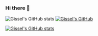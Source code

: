 ### Hi there 👋

<!--
**gisselP/gisselP** is a ✨ _special_ ✨ repository because its `README.md` (this file) appears on your GitHub profile.

Here are some ideas to get you started:

- 🔭 I’m currently working on ...
- 🌱 I’m currently learning ...
- 👯 I’m looking to collaborate on ...
- 🤔 I’m looking for help with ...
- 💬 Ask me about ...
- 📫 How to reach me: ...
- 😄 Pronouns: ...
- ⚡ Fun fact: ...
-->
![Gissel's GitHub stats](https://github-readme-stats.vercel.app/api?username=gisselP&show_icons=true&theme=radical)
[![Gissel's GitHub](https://github-readme-stats.vercel.app/api/top-langs/?username=gisselP)](https://github.com/gisselP/github-readme-stats)

[![Gissel's GitHub stats](https://github-readme-stats.vercel.app/api?username=gisselP)](https://github.com/gisselP/github-readme-stats)
